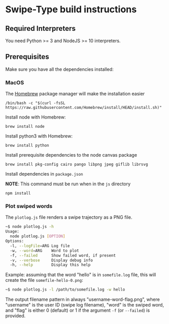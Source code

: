 # Swipe-Type build instructions

## Required Interpreters

You need Python >= 3 and NodeJS >= 10 interpreters.

## Prerequisites

Make sure you have all the dependencies installed:

### MacOS

The [Homebrew](https://brew.sh) package manager will make the installation easier

```console
/bin/bash -c "$(curl -fsSL https://raw.githubusercontent.com/Homebrew/install/HEAD/install.sh)"
```

Install node with Homebrew:

```console
brew install node
```

Install python3 with Homebrew:

```console
brew install python
```

Install prerequisite dependencies to the node canvas package

```console
brew install pkg-config cairo pango libpng jpeg giflib librsvg
```

Install dependencies in `package.json`

**NOTE**: This command must be run when in the `js` directory

```console
npm install
```

### Plot swiped words

The `plotlog.js` file renders a swipe trajectory as a PNG file.

```sh
~$ node plotlog.js -h
Usage:
  node plotlog.js [OPTION]
Options:
  -l, --logFile=ARG Log file
  -w, --word=ARG    Word to plot
  -f, --failed      Show failed word, if present
  -v, --verbose     Display debug info
  -h, --help        Display this help
```

Example: assuming that the word "hello" is in `somefile.log` file,
this will create the file `somefile-hello-0.png`:

```sh
~$ node plotlog.js -l /path/to/somefile.log -w hello
```

The output filename pattern in always "username-word-flag.png", where "username" is the user ID (swipe log filename), "word" is the swiped word, and "flag" is either 0 (default) or 1 if the argument `-f` (or `--failed`) is provided.
